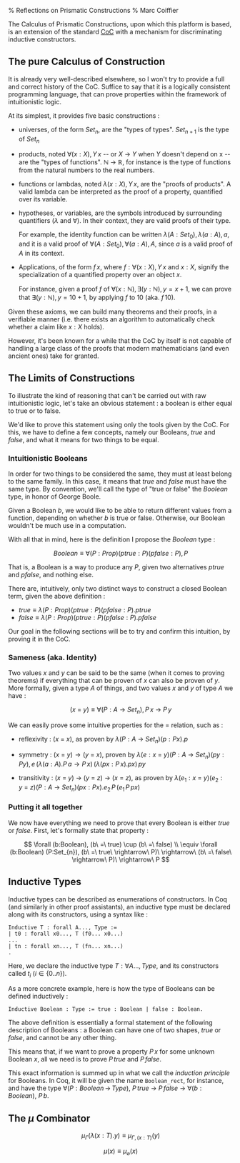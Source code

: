 % Reflections on Prismatic Constructions
% Marc Coiffier

The Calculus of Prismatic Constructions, upon which this platform is
based, is an extension of the standard
[CoC](https://en.wikipedia.org/wiki/Calculus_of_constructions) with a
mechanism for discriminating inductive constructors.

The pure Calculus of Construction
----------------------------

It is already very well-described elsewhere, so I won't try to provide
a full and correct history of the CoC. Suffice to say that it is a
logically consistent programming language, that can prove properties
within the framework of intuitionistic logic.

At its simplest, it provides five basic constructions :

  - universes, of the form $Set_n$, are the "types of
    types". $Set_{n+1}$ is the type of $Set_{n}$

  - products, noted $\forall (x:X), Y\,x$ -- or $X\ \rightarrow\ Y$
    when $Y$ doesn't depend on x -- are the "types of
    functions". $\mathbb{N}\ \rightarrow\ \mathbb{R}$, for instance is
    the type of functions from the natural numbers to the real numbers.

  - functions or lambdas, noted $\lambda (x:X), Y\,x$, are the "proofs
    of products". A valid lambda can be interpreted as the proof of a
    property, quantified over its variable.

  - hypotheses, or variables, are the symbols introduced by
    surrounding quantifiers ($\lambda$ and $\forall$). In their
    context, they are valid proofs of their type.

    For example, the identity function can be written $\lambda
    (A:Set_{0}), \lambda (a:A), a$, and it is a valid proof of
    $\forall (A:Set_{0}), \forall (a:A), A$, since $a$ is a valid
    proof of $A$ in its context.

  - Applications, of the form $f\,x$, where $f : \forall (x:X), Y\,x$
    and $x : X$, signify the specialization of a quantified property
    over an object $x$.

    For instance, given a proof $f$ of $\forall (x:\mathbb{N}), \exists
    (y:\mathbb{N}), y = x+1$, we can prove that $\exists
    (y:\mathbb{N}), y=10+1$, by applying $f$ to $10$ (aka. $f\,10$).

Given these axioms, we can build many theorems and their proofs, in a
verifiable manner (i.e. there exists an algorithm to automatically
check whether a claim like $x : X$ holds).

However, it's been known for a while that the CoC by itself is not
capable of handling a large class of the proofs that modern
mathematicians (and even ancient ones) take for granted.

The Limits of Constructions
---------------------------

To illustrate the kind of reasoning that can't be carried out with raw
intuitionistic logic, let's take an obvious statement : a boolean is
either equal to true or to false.

We'd like to prove this statement using only the tools given by the
CoC. For this, we have to define a few concepts, namely our Booleans,
$true$ and $false$, and what it means for two things to be equal.

### Intuitionistic Booleans

In order for two things to be considered the same, they must at least
belong to the same family. In this case, it means that $true$ and
$false$ must have the same type. By convention, we'll call the type of
"true or false" the $Boolean$ type, in honor of George Boole.

Given a Boolean $b$, we would like to be able to return different
values from a function, depending on whether $b$ is true or
false. Otherwise, our Boolean wouldn't be much use in a computation.

With all that in mind, here is the definition I propose the $Boolean$ type :

$$
Boolean \equiv \forall (P:Prop) (ptrue:P) (pfalse:P), P
$$

That is, a Boolean is a way to produce any $P$, given two alternatives
$ptrue$ and $pfalse$, and nothing else.

There are, intuitively, only two distinct ways to construct a closed
Boolean term, given the above definition :

  - $true \equiv \lambda (P:Prop) (ptrue:P) (pfalse:P). ptrue$
  - $false \equiv \lambda (P:Prop) (ptrue:P) (pfalse:P). pfalse$

Our goal in the following sections will be to try and confirm this
intuition, by proving it in the CoC.

### Sameness (aka. Identity)

Two values $x$ and $y$ can be said to be the same (when it comes to
proving theorems) if everything that can be proven of $x$ can also
be proven of $y$. More formally, given a type $A$ of things, and two
values $x$ and $y$ of type $A$ we have :

$$
(x\ =\ y) \equiv \forall (P:A\ \rightarrow\ Set_{n}), P\,x\ \rightarrow\ P\,y
$$

We can easily prove some intuitive properties for the $=$
relation, such as :

  - reflexivity : $(x\ =\ x)$, as proven by $\lambda (P:A\ \rightarrow\ Set_{n}) (p:P x). p$

  - symmetry : $(x\ =\ y) \rightarrow (y\ =\ x)$, proven by
    $\lambda (e:x\ =\ y) (P:A\ \rightarrow\ Set_{n}) (py:P y), e
    \,(\lambda (a:A). P\,a \rightarrow P\,x)\,(\lambda (px:P\,x). px)\,py$
    	      
  - transitivity : $(x\ =\ y)\ \rightarrow\ (y\ =\ z)\
    \rightarrow\ (x\ =\ z)$, as proven by $\lambda (e_1:x\ =\
    y) (e_2:y\ =\ z) (P:A\ \rightarrow\ Set_{n}) (px:P x). e_2\,P\,
    (e_1\,P\,px)$

### Putting it all together

We now have everything we need to prove that every Boolean is either
$true$ or $false$. First, let's formally state that property :

$$
\forall (b:Boolean), (b\ =\ true) \cup (b\ =\ false) \\
\equiv \forall (b:Boolean) (P:Set_{n}), (b\ =\ true\ \rightarrow\ P)\ \rightarrow\ (b\ =\ false\ \rightarrow\ P)\ \rightarrow\ P
$$



Inductive Types
-----------

Inductive types can be described as enumerations of constructors. In
Coq (and similarly in other proof assistants), an inductive type must
be declared along with its constructors, using a syntax like :

~~~~~~~{.coq}
Inductive T : forall A..., Type :=
| t0 : forall x0..., T (f0... x0...) 
...
| tn : forall xn..., T (fn... xn...)
.
~~~~~~~~~

Here, we declare the inductive type $T : \forall A..., Type$, and its
constructors called $t_{i}$ ($i \in \{0..n\}$).

As a more concrete example, here is how the type of Booleans can be
defined inductively :

~~~~~~~{.coq}
Inductive Boolean : Type := true : Boolean | false : Boolean.
~~~~~~~~

The above definition is essentially a formal statement of the
following description of Booleans : a Boolean can have one of two
shapes, $true$ or $false$, and cannot be any other thing.

This means that, if we want to prove a property $P\,x$ for some unknown
Boolean $x$, all we need is to prove $P\,true$ and $P\,false$.

This exact information is summed up in what we call the *induction
principle* for Booleans. In Coq, it will be given the name
`Boolean_rect`, for instance, and have the type $\forall
(P:Boolean\,\rightarrow\,Type),\ P\,true\ \rightarrow\ P\,false\
\rightarrow\ \forall (b:Boolean),\ P\,b$.

The $\mu$ Combinator
--------------------

$$
\mu_{\Gamma}(\lambda(x:T). y)
\equiv
\mu_{\Gamma, (x:T)}(y)
$$

$$
\mu(x) \equiv \mu_{\varnothing}(x)
$$
